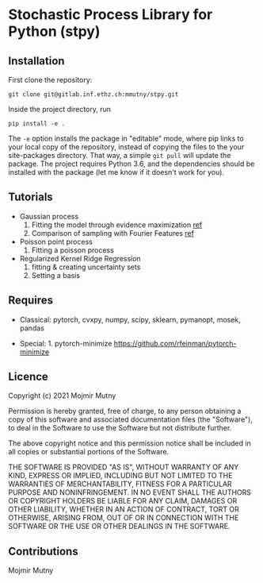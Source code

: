 # Stochastic Process Library for Python (stpy)

## Installation
First clone the repository:

`git clone git@gitlab.inf.ethz.ch:mmutny/stpy.git`

Inside the project directory, run

`pip install -e .`

The `-e` option installs the package in "editable" mode, where pip links to your local copy of the repository, instead of copying the files to the your site-packages directory. That way, a simple `git pull` will update the package.
The project requires Python 3.6, and the dependencies should be installed with the package (let me know if it doesn't work for you).

## Tutorials
  - Gaussian process
     1. Fitting the model through evidence maximization [ref](link)
     2. Comparison of sampling with Fourier Features [ref](link) 
  - Poisson point process 
    1. Fitting a poisson process 
  - Regularized Kernel Ridge Regression
    1. fitting & creating uncertainty sets
    2. Setting a basis 
## Requires
  - Classical: pytorch, cvxpy, numpy, scipy, sklearn, pymanopt, mosek, pandas
  
  - Special: 
        1. pytorch-minimize <https://github.com/rfeinman/pytorch-minimize>
        

## Licence
Copyright (c) 2021 Mojmir Mutny

Permission is hereby granted, free of charge, to any person obtaining a copy
of this software and associated documentation files (the "Software"), to deal
in the Software to use the Software but not distribute further.

The above copyright notice and this permission notice shall be included in all
copies or substantial portions of the Software.

THE SOFTWARE IS PROVIDED "AS IS", WITHOUT WARRANTY OF ANY KIND, EXPRESS OR
IMPLIED, INCLUDING BUT NOT LIMITED TO THE WARRANTIES OF MERCHANTABILITY,
FITNESS FOR A PARTICULAR PURPOSE AND NONINFRINGEMENT. IN NO EVENT SHALL THE
AUTHORS OR COPYRIGHT HOLDERS BE LIABLE FOR ANY CLAIM, DAMAGES OR OTHER
LIABILITY, WHETHER IN AN ACTION OF CONTRACT, TORT OR OTHERWISE, ARISING FROM,
OUT OF OR IN CONNECTION WITH THE SOFTWARE OR THE USE OR OTHER DEALINGS IN THE
SOFTWARE.


## Contributions
Mojmir Mutny
